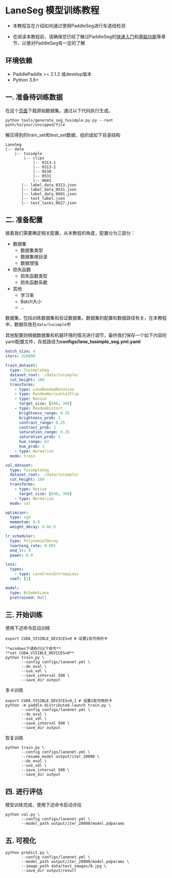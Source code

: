 # LaneSeg 模型训练教程

* 本教程旨在介绍如何通过使用PaddleSeg进行车道线检测

* 在阅读本教程前，请确保您已经了解过PaddleSeg的[快速入门](../../README.md#快速入门)和[基础功能](../../README.md#基础功能)等章节，以便对PaddleSeg有一定的了解

## 环境依赖

* PaddlePaddle >= 2.1.2 或develop版本
* Python 3.6+


## 一. 准备待训练数据


在这个[页面](https://github.com/TuSimple/tusimple-benchmark/issues/3)下载原始数据集。通过以下代码执行生成。

```shell
python tools/generate_seg_tusimple.py.py --root path/to/your/unzipped/file

```

解压得到的train_set和test_set数据，组织成如下目录结构
```
LaneSeg
|-- data
    |-- tusimple
        |-- clips
            |-- 0313-1
            |-- 0313-2
            |-- 0530
            |-- 0531
            |-- 0601
       |-- label_data_0313.json
       |-- label_data_0531.json
       |-- label_data_0601.json
       |-- test_label.json
       |-- test_tasks_0627.json
```

## 二. 准备配置

接着我们需要确定相关配置，从本教程的角度，配置分为三部分：

* 数据集
  * 数据集类型
  * 数据集根目录
  * 数据增强
* 损失函数
  * 损失函数类型
  * 损失函数系数
* 其他
  * 学习率
  * Batch大小
  * ...

数据集，包括训练数据集和验证数据集，数据集的配置和数据路径有关，在本教程中，数据存放在`data/tusimple`中

其他配置则根据数据集和机器环境的情况进行调节，最终我们保存一个如下内容的yaml配置文件，存放路径为**configs/lane_tusimple_seg.yml.yaml**

```yaml
batch_size: 4
iters: 320000

train_dataset:
  type: TusimpleSeg
  dataset_root: ./data/tusimple/
  cut_height: 160
  transforms:
    - type: LaneRandomRotation
    - type: RandomHorizontalFlip
    - type: Resize
      target_size: [640, 368]
    - type: RandomDistort
      brightness_range: 0.25
      brightness_prob: 1
      contrast_range: 0.25
      contrast_prob: 1
      saturation_range: 0.25
      saturation_prob: 1
      hue_range: 63
      hue_prob: 1
    - type: Normalize
  mode: train

val_dataset:
  type: TusimpleSeg
  dataset_root: ./data/tusimple/
  cut_height: 160
  transforms:
    - type: Resize
      target_size: [640, 368]
    - type: Normalize
  mode: val

optimizer:
  type: sgd
  momentum: 0.9
  weight_decay: 4.0e-5

lr_scheduler:
  type: PolynomialDecay
  learning_rate: 0.001
  end_lr: 0
  power: 0.9

loss:
  types:
    - type: LaneCrossEntropyLoss
  coef: [1]

model:
  type: BiSeNetLane
  pretrained: Null

```


## 三. 开始训练

使用下述命令启动训练

```shell
export CUDA_VISIBLE_DEVICES=0 # 设置1张可用的卡

**windows下请执行以下命令**
**set CUDA_VISIBLE_DEVICES=0**
python train.py \
       --config configs/lanenet.yml \
       --do_eval \
       --use_vdl \
       --save_interval 500 \
       --save_dir output
```
多卡训练

```shell
export CUDA_VISIBLE_DEVICES=0,1 # 设置2张可用的卡
python -m paddle.distributed.launch train.py \
       --config configs/lanenet.yml \
       --do_eval \
       --use_vdl \
       --save_interval 500 \
       --save_dir output
```

恢复训练

```shell
python train.py \
       --config configs/lanenet.yml \
       --resume_model output/iter_20000 \
       --do_eval \
       --use_vdl \
       --save_interval 500 \
       --save_dir output
```

## 四. 进行评估

模型训练完成，使用下述命令启动评估

```shell
python val.py \
       --config configs/lanenet.yml \
       --model_path output/iter_20000/model.pdparams

```

## 五. 可视化

```shell
python predict.py \
       --config configs/lanenet.yml \
       --model_path output/iter_20000/model.pdparams \
       --image_path data/test_images/0.jpg \
       --save_dir output/result

```
